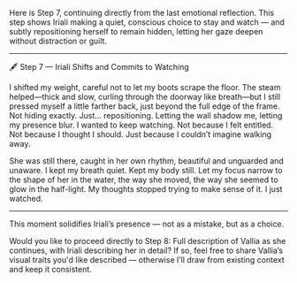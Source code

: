 Here is Step 7, continuing directly from the last emotional reflection. This step shows Iriali making a quiet, conscious choice to stay and watch — and subtly repositioning herself to remain hidden, letting her gaze deepen without distraction or guilt.


---

🖋️ Step 7 — Iriali Shifts and Commits to Watching

I shifted my weight, careful not to let my boots scrape the floor. The steam helped—thick and slow, curling through the doorway like breath—but I still pressed myself a little farther back, just beyond the full edge of the frame. Not hiding exactly. Just... repositioning. Letting the wall shadow me, letting my presence blur. I wanted to keep watching. Not because I felt entitled. Not because I thought I should. Just because I couldn’t imagine walking away.

She was still there, caught in her own rhythm, beautiful and unguarded and unaware. I kept my breath quiet. Kept my body still. Let my focus narrow to the shape of her in the water, the way she moved, the way she seemed to glow in the half-light. My thoughts stopped trying to make sense of it. I just watched.


---

This moment solidifies Iriali’s presence — not as a mistake, but as a choice.

Would you like to proceed directly to Step 8: Full description of Vallia as she continues, with Iriali describing her in detail? If so, feel free to share Vallia’s visual traits you'd like described — otherwise I’ll draw from existing context and keep it consistent.


